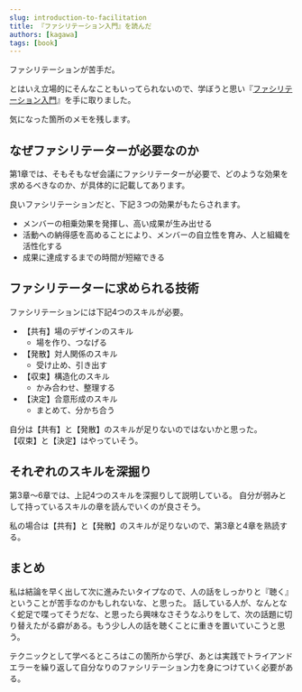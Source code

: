 ```yaml
---
slug: introduction-to-facilitation
title: 『ファシリテーション入門』を読んだ
authors: [kagawa]
tags: [book]
---
```


ファシリテーションが苦手だ。

とはいえ立場的にそんなこともいってられないので、学ぼうと思い『[ファシリテーション入門](https://amzn.to/3Ui2mcL)』を手に取りました。

気になった箇所のメモを残します。

## なぜファシリテーターが必要なのか
第1章では、そもそもなぜ会議にファシリテーターが必要で、どのような効果を求めるべきなのか、が具体的に記載してあります。

良いファシリテーションだと、下記３つの効果がもたらされます。
- メンバーの相乗効果を発揮し、高い成果が生み出せる
- 活動への納得感を高めることにより、メンバーの自立性を育み、人と組織を活性化する
- 成果に達成するまでの時間が短縮できる

## ファシリテーターに求められる技術
ファシリテーションには下記4つのスキルが必要。
- 【共有】場のデザインのスキル
    - 場を作り、つなげる
- 【発散】対人関係のスキル
    - 受け止め、引き出す
- 【収束】構造化のスキル
    - かみ合わせ、整理する
- 【決定】合意形成のスキル
    - まとめて、分かち合う

自分は【共有】と【発散】のスキルが足りないのではないかと思った。  
【収束】と【決定】はやっていそう。

## それぞれのスキルを深掘り
第3章〜6章では、上記4つのスキルを深掘りして説明している。
自分が弱みとして持っているスキルの章を読んでいくのが良さそう。

私の場合は【共有】と【発散】のスキルが足りないので、第3章と4章を熟読する。


## まとめ
私は結論を早く出して次に進みたいタイプなので、人の話をしっかりと『聴く』ということが苦手なのかもしれないな、と思った。
話している人が、なんとなく蛇足で喋ってそうだな、と思ったら興味なさそうなふりをして、次の話題に切り替えたがる癖がある。もう少し人の話を聴くことに重きを置いていこうと思う。

テクニックとして学べるところはこの箇所から学び、あとは実践でトライアンドエラーを繰り返して自分なりのファシリテーション力を身につけていく必要がある。
